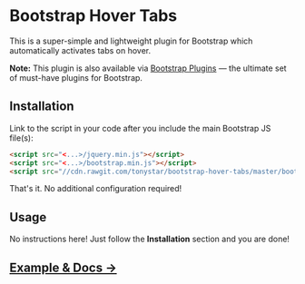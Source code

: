 Bootstrap Hover Tabs
====================

This is a super-simple and lightweight plugin for Bootstrap which automatically activates tabs on hover.

**Note:** This plugin is also available via [Bootstrap Plugins](https://github.com/tonystar/bootstrap-plugins) — the ultimate set of must-have plugins for Bootstrap.

Installation
------------

Link to the script in your code after you include the main Bootstrap JS file(s):

```html
<script src="<...>/jquery.min.js"></script>
<script src="<...>/bootstrap.min.js"></script>
<script src="//cdn.rawgit.com/tonystar/bootstrap-hover-tabs/master/bootstrap-hover-tabs.js"></script>
```
That's it. No additional configuration required!

Usage
-----

No instructions here! Just follow the **Installation** section and you are done!

## [Example & Docs →](http://bootstrap.tonystar.me/hover-tabs)

